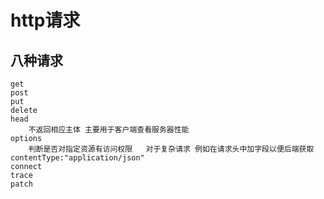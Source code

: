 # http请求
## 八种请求
    get
    post
    put
    delete
    head   
        不返回相应主体 主要用于客户端查看服务器性能
    options  
        判断是否对指定资源有访问权限   对于复杂请求 例如在请求头中加字段以便后端获取  contentType:"application/json"
    connect
    trace
    patch